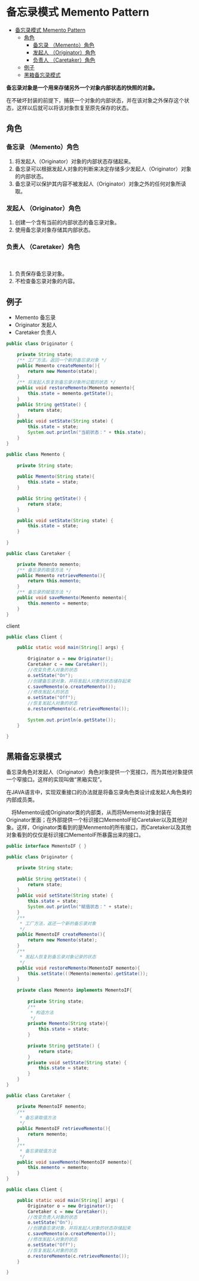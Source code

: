 # 备忘录模式 Memento Pattern

<!-- TOC -->

- [备忘录模式 Memento Pattern](#备忘录模式-memento-pattern)
    - [角色](#角色)
        - [备忘录 （Memento）角色](#备忘录-memento角色)
        - [发起人 （Originator）角色](#发起人-originator角色)
        - [负责人 （Caretaker）角色](#负责人-caretaker角色)
    - [例子](#例子)
    - [黑箱备忘录模式](#黑箱备忘录模式)

<!-- /TOC -->

**备忘录对象是一个用来存储另外一个对象内部状态的快照的对象。**

在不破坏封装的前提下，捕获一个对象的内部状态，并在该对象之外保存这个状态，这样以后就可以将该对象恢复至原先保存的状态。




## 角色

### 备忘录 （Memento）角色

1. 将发起人（Originator）对象的内部状态存储起来。
1. 备忘录可以根据发起人对象的判断来决定存储多少发起人（Originator）对象的内部状态。
1. 备忘录可以保护其内容不被发起人（Originator）对象之外的任何对象所读取。


### 发起人 （Originator）角色

1. 创建一个含有当前的内部状态的备忘录对象。
1. 使用备忘录对象存储其内部状态。

### 负责人 （Caretaker）角色
　　
1. 负责保存备忘录对象。
1. 不检查备忘录对象的内容。


## 例子

- Memento 备忘录
- Originator 发起人
- Caretaker 负责人

``` java
public class Originator {

    private String state;
    /** 工厂方法，返回一个新的备忘录对象 */
    public Memento createMemento(){
        return new Memento(state);
    }
    /** 将发起人恢复到备忘录对象所记载的状态 */
    public void restoreMemento(Memento memento){
        this.state = memento.getState();
    }
    public String getState() {
        return state;
    }
    public void setState(String state) {
        this.state = state;
        System.out.println("当前状态：" + this.state);
    }
}
```

``` java
public class Memento {
    
    private String state;
    
    public Memento(String state){
        this.state = state;
    }

    public String getState() {
        return state;
    }

    public void setState(String state) {
        this.state = state;
    }
    
}
```

``` java
public class Caretaker {

    private Memento memento;
    /** 备忘录的取值方法 */
    public Memento retrieveMemento(){
        return this.memento;
    }
    /** 备忘录的赋值方法 */
    public void saveMemento(Memento memento){
        this.memento = memento;
    }
}
```
client
``` java
public class Client {

    public static void main(String[] args) {
        
        Originator o = new Originator();
        Caretaker c = new Caretaker();
        //改变负责人对象的状态
        o.setState("On");
        //创建备忘录对象，并将发起人对象的状态储存起来
        c.saveMemento(o.createMemento());
        //修改发起人的状态
        o.setState("Off");
        //恢复发起人对象的状态
        o.restoreMemento(c.retrieveMemento());
        
        System.out.println(o.getState());
    }

}
```


## 黑箱备忘录模式


备忘录角色对发起人（Originator）角色对象提供一个宽接口，而为其他对象提供一个窄接口。这样的实现叫做“黑箱实现”。

在JAVA语言中，实现双重接口的办法就是将备忘录角色类设计成发起人角色类的内部成员类。

　将Memento设成Originator类的内部类，从而将Memento对象封装在Originator里面；在外部提供一个标识接口MementoIF给Caretaker以及其他对象。这样，Originator类看到的是Menmento的所有接口，而Caretaker以及其他对象看到的仅仅是标识接口MementoIF所暴露出来的接口。




``` java
public interface MementoIF { }
```

``` java
public class Originator {

    private String state;
    
    public String getState() {
        return state;
    }
    public void setState(String state) {
        this.state = state;
        System.out.println("赋值状态：" + state);
    }
    /**
     * 工厂方法，返还一个新的备忘录对象
     */
    public MementoIF createMemento(){
        return new Memento(state);
    }
    /**
     * 发起人恢复到备忘录对象记录的状态
     */
    public void restoreMemento(MementoIF memento){
        this.setState(((Memento)memento).getState());
    }
    
    private class Memento implements MementoIF{
        
        private String state;
        /**
         * 构造方法
         */
        private Memento(String state){
            this.state = state;
        }
        
        private String getState() {
            return state;
        }
        private void setState(String state) {
            this.state = state;
        }
    }
}
```


``` java
public class Caretaker {

    private MementoIF memento;
    /**
     * 备忘录取值方法
     */
    public MementoIF retrieveMemento(){
        return memento;
    }
    /**
     * 备忘录赋值方法
     */
    public void saveMemento(MementoIF memento){
        this.memento = memento;
    }
}
```


``` java
public class Client {

    public static void main(String[] args) {
        Originator o = new Originator();
        Caretaker c = new Caretaker();
        //改变负责人对象的状态
        o.setState("On");
        //创建备忘录对象，并将发起人对象的状态存储起来
        c.saveMemento(o.createMemento());
        //修改发起人对象的状态
        o.setState("Off");
        //恢复发起人对象的状态
        o.restoreMemento(c.retrieveMemento());
    }

}
```